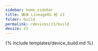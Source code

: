 ```yaml
---
sidebar: home_sidebar
title: 编译 LineageOS 给 z3
folder: build
permalink: /devices/z3/build
device: z3
---
```

{% include templates/device_build.md %}
